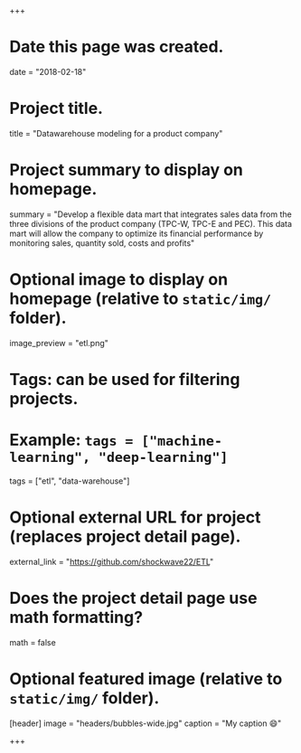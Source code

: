 +++
# Date this page was created.
date = "2018-02-18"

# Project title.
title = "Datawarehouse modeling for a product company"

# Project summary to display on homepage.
summary = "Develop a flexible data mart that integrates sales data from the three divisions of the product company (TPC-W, TPC-E and PEC). This data mart will allow the company to optimize its financial performance by monitoring sales, quantity sold, costs and profits"

# Optional image to display on homepage (relative to `static/img/` folder).
image_preview = "etl.png"

# Tags: can be used for filtering projects.
# Example: `tags = ["machine-learning", "deep-learning"]`
tags = ["etl", "data-warehouse"]

# Optional external URL for project (replaces project detail page).
external_link = "https://github.com/shockwave22/ETL"

# Does the project detail page use math formatting?
math = false

# Optional featured image (relative to `static/img/` folder).
[header]
image = "headers/bubbles-wide.jpg"
caption = "My caption :smile:"

+++
